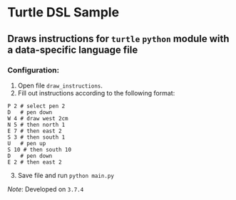 # Turtle DSL Sample

## Draws instructions for `turtle` `python` module with a data-specific language file 


### Configuration:
1) Open file `draw_instructions`.
2) Fill out instructions according to the following format:

```
P 2 # select pen 2
D   # pen down
W 4 # draw west 2cm
N 5 # then north 1
E 7 # then east 2
S 3 # then south 1
U   # pen up
S 10 # then south 10
D   # pen down
E 2 # then east 2
```

3) Save file and run `python main.py`

*Note*: Developed on `3.7.4`